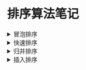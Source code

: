 # 排序算法笔记



<details>
  <summary>冒泡排序</summary>
<font color="red">冒泡排序只会操作相邻的两个数据。</font>


冒泡操作是指，比较相邻的两个元素，看是否满足大小关系的要求，如果不满足就将它们互换。

因为越小(或越大)的元素会经由交换慢慢“浮”到数列的顶端，所以一次冒泡会让至少一个元素移动到它应该在的位置，重复 n 次，就完成了 n 个数据的排序工作。

冒泡过程还可以优化一下，当某次冒泡操作已经没有数据交换时，说明已经达到完全有序，不用再继续执行后续的冒泡操作。

冒泡排序的代码参见：<font color="blue">冒泡排序.py</font>



1.是否原地排序算法？

冒泡的过程只涉及相邻数据的交换操作，只需要常量级的临时空间，所以它的空间复杂度为 O(1)，是一个原地排序算法。

2.是否稳定排序？

因为比较的时候我们用的是a[j]>a[j+1]才会交换，即两个元素相等时不会进行交换，所以冒泡排序是一个稳定的排序。

3.时间复杂度分析

最好情况下，要排序的数据已经是有序的了，我们只需要进行一次冒泡操作，就可以结束了，所以最好情况时间复杂度是 O(n)。

最坏的情况是，要排序的数据刚好是倒序排列的，我们需要进行 n 次冒泡操作：

所以最坏情况时间复杂度为O(n^2) 。

那么平均情况下的时间复杂度呢？

对于包含 n 个数据的数组，这 n 个数据就有 n! 种排列方式。不同的排列方式，冒泡排序执行的时间是不同的。如果用概率论方法定量分析平均时间复杂度，涉及的数学推理和计算就会很复杂。有一种思路是通过"有序度"和"逆序度"来分析平均时间复杂度。

有序度是数组中具有有序关系的元素对的个数。完全有序的数组的有序度叫做满有序度。

有序元素对：a[i]<=a[j]，如果i<j  则有序度+1

逆序元素对：a[i]>a[j]，如果i<j

逆序度=满有序度-有序度，满有序度=n(n-1)/2  (这里稍微自己算一下,如果是满的，则1+2+...n)

排序的过程就是一种增加有序度，减少逆序度的过程，最后达到满有序度，说明排序完成。

冒泡排序包含两个操作原子，比较和交换。每交换一次，有序度就加 1。不管算法怎么改进，交换次数总是确定的，即为逆序度，也就是n*(n-1)/2–初始有序度。

最好情况，交换次数为0，最坏情况，交换次数为n(n-1)/2，我们可以取个中间值 n*(n-1)/4，来表示初始有序度既不是很高也不是很低的平均情况。

也就是说，平均情况下，需要n(n-1)/4次交换操作，比较操作肯定比交换操作多，而复杂度的上限是O(n^2) ，所以平均情况下的时间复杂度就是O(n^2)。

这个推导过程并不严格，但很多时候很实用。
</details>

<details>
  <summary>快速排序</summary>

  快速排序使用分治策略(Divide and Conquer)来把一个序列分为两个子序列。步骤为：

从序列中挑出一个元素，作为"基准"(pivot).
把所有比基准值小的元素放在基准前面，所有比基准值大的元素放在基准的后面（相同的数可以到任一边），这个称为分区(partition)操作。
对每个分区递归地进行步骤1~2，递归的结束条件是序列的大小是0或1，这时整体已经被排好序了。

<font color="red">1.快速排序是稳定的排序算法吗？</font>

快速排序是不稳定的排序算法，不稳定发生在基准元素与A[tail+1]交换的时刻。

比如序列：{1, 3, 4, 2, 8, 9, 8, 7, 5}，基准元素是5，一次划分操作后5要和第一个8进行交换，从而改变了两个元素8的相对次序。

<font color="red">2.快排和归并用的都是分治思想，递推公式和递归代码也非常相似，那它们的区别在哪里呢？</font>

归并排序的处理过程是由下到上的，先处理子问题，然后再合并。而快排正好相反，它的处理过程是由上到下的，先分区，然后再处理子问题。归并排序虽然是稳定的、时间复杂度为 O(nlogn) 的排序算法，但是它是非原地排序算法，主要原因是合并函数无法在原地执行。快速排序通过设计巧妙的原地分区函数，可以实现原地排序，解决了归并排序占用太多内存的问题。

 3.性能分析

 最差时间复杂度——每次选取的基准都是最大（或最小）的元素，导致每次只划分出了一个分区，需要进行n-1次划分才能结束递归，时间复杂度为O(n^2)

 最优时间复杂度——每次选取的基准都是中位数，这样每次都均匀的划分出两个分区，只需要logn次划分就能结束递归，时间复杂度为O(nlogn)

 平均时间复杂度——O(nlogn)

 空间复杂度——主要是递归造成的栈空间的使用(用来保存left和right等局部变量)，取决于递归树的深度，一般为O(logn)，最差为O(n)
</details>

<details>
  <summary>归并排序</summary>

  归并排序是创建在归并操作上的一种有效的排序算法，效率为O(nlogn)，1945年由冯·诺伊曼首次提出。

归并排序的实现分为递归实现与非递归(迭代)实现。递归实现的归并排序是算法设计中分治策略的典型应用，我们将一个大问题分割成小问题分别解决，然后用所有小问题的答案来解决整个大问题。非递归(迭代)实现的归并排序首先进行是两两归并，然后四四归并，然后是八八归并，一直下去直到归并了整个数组。

归并排序使用的就是分治思想。分治是一种解决问题的处理思想，递归是一种编程技巧，这两者并不冲突。

如何用递归代码实现归并排序？

要想写出归并排序的代码，我们先写出归并排序的递推公式，有了递推公式，转化成代码就简单多了。

递推公式：

merge_sort(p…r) = merge(merge_sort(p…q), merge_sort(q+1…r))

终止条件：

p >= r 不用再继续分解

归并排序算法主要依赖归并(Merge)操作。归并操作指的是将两个已经排序的序列合并成一个序列的操作，归并操作步骤如下：

1.申请空间，使其大小为两个已经排序序列之和，该空间用来存放合并后的序列
2.设定两个指针，最初位置分别为两个已经排序序列的起始位置
3.比较两个指针所指向的元素，选择相对小的元素放入到合并空间，并移动指针到下一位置
4.重复步骤3直到某一指针到达序列尾
5.将另一序列剩下的所有元素直接复制到合并序列尾

1.是稳定的排序算法吗？

归并排序稳不稳定关键要看 merge() 函数，也就是两个有序子数组合并成一个有序数组的那部分代码。

在合并的过程中，如果 A[p…q] 和 A[q+1…r] 之间有值相同的元素，那我们可以像代码中那样，先把 A[p…q] 中的元素放入 tmp 数组。这样就保证了值相同的元素，在合并前后的先后顺序不变。所以，归并排序是一个稳定的排序算法。

归并排序除了可以对数组进行排序，还可以高效的求出数组小和（即单调和）以及数组中的逆序对，详见这篇博文。

2.时间复杂度分析

递归的适用场景是，一个问题 a 可以分解为多个子问题 b、c，那求解问题 a 就可以分解为求解问题 b、c。问题 b、c 解决之后，我们再把 b、c 的结果合并成 a 的结果。

如果我们定义求解问题 a 的时间是 T(a)，求解问题 b、c 的时间分别是 T(b) 和 T( c)，那我们就可以得到这样的递推关系式：T(a) = T(b) + T(c) + K

其中 K 等于将两个子问题 b、c 的结果合并成问题 a 的结果所消耗的时间。

不仅递归求解的问题可以写成递推公式，递归代码的时间复杂度也可以写成递推公式。

我们假设对 n 个元素进行归并排序需要的时间是 T(n)，那分解成两个子数组排序的时间都是 T(n/2)。我们知道，merge() 函数合并两个有序子数组的时间复杂度是 O(n)。所以，套用前面的公式，归并排序的时间复杂度的计算公式就是：

T(1) = C；n=1时，只需要常量级的执行时间，所以表示为C。

T(n) = 2*T(n/2) + n；n>1
求解T(n)的过程：

T(n) = 2*T(n/2) + n

= 2(2T(n/4) + n/2) + n = 4T(n/4) + 2n

= 4(2T(n/8) + n/4) + 2n = 8T(n/8) + 3*n

= 8(2T(n/16) + n/8) + 3n = 16T(n/16) + 4*n

......

= 2^k * T(n/2^k) + k * n

......
通过这样一步一步分解推导，我们可以得到 T(n) = 2^k *T(n/2^k)+k*n。当 T(n/2^k)=T(1) 时，也就是 n/2^k=1，我们得到 k=log_2n 。我们将 k 值代入上面的公式，得到 T(n)=Cn+nlog_2n 。如果我们用大 O 标记法来表示的话，T(n) 就等于 O(nlogn)。所以归并排序的时间复杂度是 O(nlogn)。

从我们的原理分析和伪代码可以看出，归并排序的执行效率与要排序的原始数组的有序程度无关，所以其时间复杂度是非常稳定的，不管是最好情况、最坏情况，还是平均情况，时间复杂度都是 O(nlogn)。

归并排序的时间复杂度任何情况下都是 O(nlogn)，看起来非常优秀。即便是快速排序，最坏情况下，时间复杂度也是O(n^2) 。但是，归并排序并没有像快排那样，应用广泛，这是为什么呢？因为它有一个致命的“弱点”，那就是归并排序不是原地排序算法。

这是因为归并排序的合并函数，在合并两个有序数组为一个有序数组时，需要借助额外的存储空间。

尽管每次合并操作都需要申请额外的内存空间，但在合并完成之后，临时开辟的内存空间就被释放掉了。在任意时刻，CPU 只会有一个函数在执行，也就只会有一个临时的内存空间在使用。临时内存空间最大也不会超过 n 个数据的大小，所以空间复杂度是 O(n)。

</details>

<details>
  <summary>插入排序</summary>

  插入排序适用处理数据量比较少或者部分有序的数据。

插入算法的核心思想是取未排序区间中的元素，在已排序区间中找到合适的插入位置将其插入，并保证已排序区间数据一直有序。重复这个过程，直到未排序区间中元素为空，算法结束。

插入排序也包含两种操作，一种是元素的比较，一种是元素的移动。

对于不同的查找插入点方法（从头到尾、从尾到头），元素的比较次数是有区别的。但对于一个给定的初始序列，移动操作的次数总是固定的，就等于逆序度。

插入排序在实现上，通常采用in-place排序（即只需用到O(1)的额外空间的排序），因而在从后向前扫描过程中，需要反复把已排序元素逐步向后挪位，为最新元素提供插入空间。

1.是否原地排序算法？

插入排序算法的运行并不需要额外的存储空间，空间复杂度是 O(1)，是一个原地排序算法。

2.是否稳定排序？

在插入排序中，对于值相同的元素，我们可以选择将后面出现的元素，插入到前面出现元素的后面，这样就可以保持原有的前后顺序不变，所以插入排序是稳定的排序算法。

3.时间复杂度分析

如果要排序的数据已经是有序的，我们并不需要搬移任何数据。如果我们从尾到头在有序数据组里面查找插入位置，每次只需要比较一个数据就能确定插入的位置。所以这种情况下，最好是时间复杂度为 O(n)。

如果数组是倒序的，每次插入都相当于在数组的第一个位置插入新的数据，所以需要移动大量的数据，所以最坏情况时间复杂度为 。

对于插入排序来说，每次插入操作都相当于在数组中插入一个数据，循环执行 n 次插入操作，而插入一个数据的平均时间复杂度是 O(n)，所以平均时间复杂度为 。

插入排序不适合对于数据量比较大的排序应用。但是，如果需要排序的数据量很小，比如量级小于千，那么插入排序还是一个不错的选择。插入排序在工业级库中也有着广泛的应用，在STL的sort算法和stdlib的qsort算法中，都将插入排序作为快速排序的补充，用于少量元素的排序（通常为8个或以下）。

冒泡排序和插入排序的时间复杂度都是 O(n2)，都是原地排序算法，为什么插入排序要比冒泡排序更受欢迎呢？

冒泡排序不管怎么优化，元素交换的次数是一个固定值，是原始数据的逆序度。插入排序是同样的，不管怎么优化，元素移动的次数也等于原始数据的逆序度。

但是，从代码实现上来看，冒泡排序的数据交换要比插入排序的数据移动要复杂。

冒泡排序中数据的交换操作：

if a[j] > a[j+1]:
    a[j], a[j+1] = a[j+1], a[j]
    flag = True
如果是C、Java中的实现，则需要3个赋值语句才能完成上述的交换操作。

插入排序中数据的移动操作：

if a[j] > value:
    a[j+1] = a[j]
else:
    break
我们把执行一个赋值语句的时间粗略地计为单位时间（unit_time），然后分别用冒泡排序和插入排序对同一个逆序度是 K 的数组进行排序。用冒泡排序，需要 K 次交换操作，每次需要 3 个赋值语句，所以交换操作总耗时就是 3*K 单位时间。而插入排序中数据移动操作只需要 K 个单位时间。

所以，虽然冒泡排序和插入排序在时间复杂度上是一样的，都是 ，但是如果我们希望把性能优化做到极致，那肯定首选插入排序。

冒泡排序、选择排序，可能就纯粹停留在理论的层面了，学习的目的也只是为了开拓思维，实际开发中应用并不多，但是插入排序还是挺有用的。

这三种排序算法对于小规模数据的排序，用起来非常高效。但是在大规模数据排序的时候，这个时间复杂度还是稍微有点高，更倾向于用时间复杂度为 O(nlogn) 的排序算法。

</details>